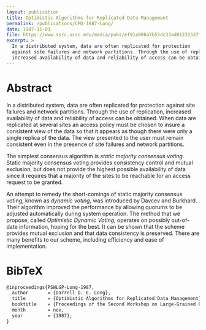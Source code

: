 ```yaml
---
layout: publication
title: Optimistic Algorithms for Replicated Data Management
permalink: /publications/CMU-1987-Long/
date: 1987-11-01
file: https://www.ssrc.ucsc.edu/media/pubs/ef91a006a7b55dc23ad81232537f423f1ecaeb76.pdf
excerpt: >
  In a distributed system, data are often replicated for protection
  against site failures and network partitions. Through the use of replication,
  increased availability of data and reliability of access can be obtained.
---
```


# Abstract

In a distributed system, data are often replicated for protection
against site failures and network partitions. Through the use of replication,
increased availability of data and reliability of access can be obtained.
When data are replicated at several sites an access policy must be chosen to
insure a consistent view of the data so that it appears as though there were only
a single replica of the data. The view presented to the user must remain consistent
even in the presence of site failures and network partitions.

The simplest consensus algorithm is <i>static majority consensus voting</i>.
Static majority consensus voting provides consistency
control and mutual exclusion, but does not provide the highest possible availability
of data since it requires that a majority of the sites to be reachable for an access
request to be granted.

An attempt to remedy the short-comings of static majority consensus voting,
known as <i>dynamic voting</i>, was introduced by Davcev and Burkhard. Their
algorithm improved the performance by allowing quorums to be adjusted
automatically during system operation. The method that we propose, called
<i>Optimistic Dynamic Voting</i>, operates on possibly out-of-date information,
hoping for the best. It can be shown that the scheme provides mutual exclusion
and that data consistency is preserved. There are many benefits to our scheme,
including efficiency and ease of implementation.

# BibTeX

```latex
@inproceedings{PSWLGP-Long-1987,
  author       = {Darrell D. E. Long},
  title        = {Optimistic Algorithms for Replicated Data Management},
  booktitle    = {Proceedings of the Second Workshop on Large-Grained Parallelism},
  month        = nov,
  year         = {1987},
}
```
